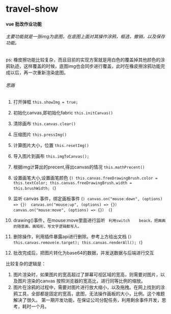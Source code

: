 # travel-show
#### vue 批改作业功能

###### 主要功能就是一张img为底图，在底图上面对其操作涂鸦，框选，撤销，以及保存功能。
ps: 橡皮擦功能比较复杂，而且目前的实现方案就是用白色的覆盖掉其他颜色的涂鸦轨迹，这样覆盖的时候，底图img也会同步进行覆盖，此时在橡皮擦涂鸦功能完成以后，再一次重新渲染底图。

###### 思路
1. 打开弹框
``` this.showImg = true; ```

2. 初始化canvas,即初始化fabric
``` this.initCanvas() ```

3. 清除画布
``` this.canvas.clear() ```

4. 压缩图片
``` this.pressImg() ```

5. 计算图片大小，位置
``` this.resetImg() ```

6. 导入图片到画布
``` this.imgToCanvas(); ```

7. 根据img计算出的precent,得出canvas的情况
``` this.mathPrecent() ```

8. 设置画笔大小,设置画笔颜色
(```)
this.canvas.freeDrawingBrush.color = this.textColor;
this.canvas.freeDrawingBrush.width = this.brushWidth;
(```)

9. 监听 canvas 事件，绑定画板事件
(```)
canvas.on("mouse:down", (options) => {}）
canvas.on("mouse:up", (options) => {}）
canvas.on("mouse:move", (options) => {}）
(```)

10. drawing()事件，在mouse:move里面进行监听
``` 利用switch    beack，把画画的随意画，画矩形，写文字逻辑都写入。```

11. 删除操作，利用插件暴露api进行删除。参考上方给出文档
(```)
this.canvas.remove(e.target);
this.canvas.renderAll();
(```)

12. 批改完成后，把图片转化为base64的数据，并发送数据与后端进行交互

比较复杂的逻辑是： 
1. 图片渲染时，如果图片的宽高超过了屏幕可视区域的宽高，则需要对图片，以及图片渲染的canvas  按照浏览器的宽高比，进行同等比例的缩放。
2. 图片在涂鸦的过程中，需要对图片进行放大缩小，以及拖拽。在网上找到的涂鸦工具，全部都是固定的宽高，底图，无法操作画板的大小，比例。这个难题解决了很久。
第一期开发功能，在保证公司分配任务，利用剩余事件开发，思考，耗时一个月。

